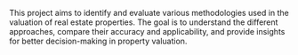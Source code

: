 This project aims to identify and evaluate various methodologies used in the valuation of real estate properties. The goal is to understand the different approaches, compare their accuracy and applicability, and provide insights for better decision-making in property valuation.
